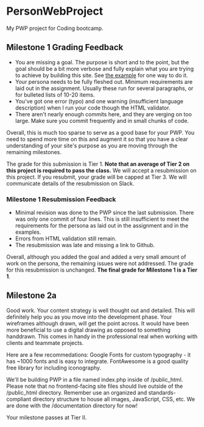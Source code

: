 # PersonWebProject
My PWP project for Coding bootcamp.

## Milestone 1 Grading Feedback

* You are missing a goal.  The purpose is short and to the point, but the goal should be a bit more verbose and fully explain what you are trying to achieve by building this site.  See [the example](https://bootcamp-coders.cnm.edu/projects/personal/example/) for one way to do it.
* Your persona needs to be fully fleshed out.  Minimum requirements are laid out in the assignment.  Usually these run for several paragraphs, or for bulleted lists of 10-20 items.
* You've got one error (typo) and one warning (insufficient language description) when I run your code though the HTML validator.
* There aren't nearly enough commits here, and they are verging on too large.  Make sure you commit frequently and in small chunks of code.

Overall, this is much too sparse to serve as a good base for your PWP.  You need to spend more time on this and augment it so that you have a clear understanding of your site's purpose as you are moving through the remaining milestones.  

The grade for this submission is Tier 1.  **Note that an average of Tier 2 on this project is required to pass the class.**  We will accept a resubmission on this project.  If you resubmit, your grade will be capped at Tier 3.  We will communicate details of the resubmission on Slack.

### Milestone 1 Resubmission Feedback

* Minimal revision was done to the PWP since the last submission.  There was only one commit of four lines.  This is still insufficient to meet the requirements for the persona as laid out in the assignment and in the examples.
* Errors from HTML validation still remain.
* The resubmission was late and missing a link to Github.

Overall, although you added the goal and added a very small amount of work on the persona, the remaining issues were not addressed.  The grade for this resubmission is unchanged.  **The final grade for Milestone 1 is a Tier 1**.

## Milestone 2a
Good work. Your content strategy is well thought out and detailed. This will definitely help you as you move into the development phase. Your wireframes although drawn, will get the point across. It would have been more beneficial to use a digital drawing as opposed to something handdrawn. This comes in handy in the professional real when working with clients and teammate projects. 

Here are a few recommedations:
Google Fonts for custom typography - it has ~1000 fonts and is easy to integrate.
FontAwesome is a good quality free library for including iconography.

We'll be building PWP in a file named index.php inside of /public_html. Please note that no frontend-facing site files should live outside of the /public_html directory. Remember use an organized and standards-compliant directory structure to house all images, JavaScript, CSS, etc. We are done with the /documentation directory for now!

Your milestone passes at Tier II.
